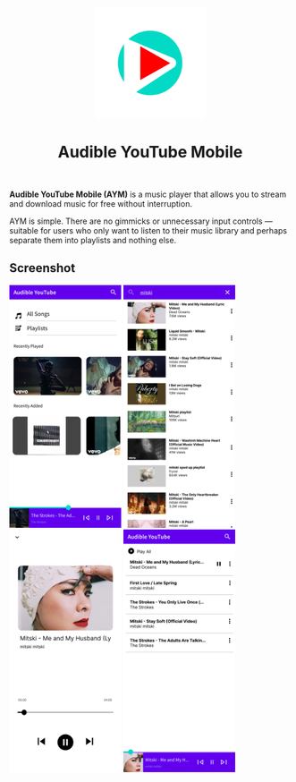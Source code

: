 <p align="center">
    <img src="https://github.com/huenique/assets/blob/main/audible-youtube-mobile/ic_launcher.png?raw=true" alt="AYM product logo" width="200"/>
</p>

<h1 align="center">Audible YouTube Mobile</h1>
&nbsp;
&nbsp;

**Audible YouTube Mobile (AYM)** is a music player that allows you to stream and download music for
free without interruption.

AYM is simple. There are no gimmicks or unnecessary input controls —suitable for users who only want
to listen to their music library and perhaps separate them into playlists and nothing else.

## Screenshot

<p float="left">
    <img src="https://github.com/huenique/assets/blob/main/audible-youtube-mobile/library.png?raw=true" width="200" />
    <img src="https://github.com/huenique/assets/blob/main/audible-youtube-mobile/search.png?raw=true" width="200" /> 
    <img src="https://github.com/huenique/assets/blob/main/audible-youtube-mobile/player.png?raw=true" width="200" />
    <img src="https://github.com/huenique/assets/blob/main/audible-youtube-mobile/playlist.png?raw=true" width="200" />
</p>
